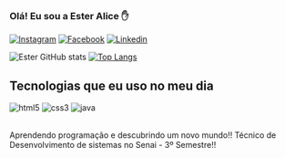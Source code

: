 
### Olá! Eu sou a Ester Alice ✋
  
[![Instagram](https://img.shields.io/badge/Instagram-E4405F?style=for-the-badge&logo=instagram&logoColor=white.org.svg)](https://www.instagram.com/esteralice6/)
[![Facebook](https://img.shields.io/badge/Facebook-1877F2?style=for-the-badge&logo=facebook&logoColor=whit)](https://www.facebook.com/aliceinesquecivel/)
[![Linkedin](https://img.shields.io/badge/LinkedIn-0077B5?style=for-the-badge&logo=linkedin&logoColor=white)](https://www.linkedin.com/in/ester-alice-3320611b6)

![Ester GitHub stats](https://github-readme-stats.vercel.app/api?username=EsterAlice&show_icons=true&theme=synthwave)
[![Top Langs](https://github-readme-stats.vercel.app/api/top-langs/?username=EsterAlice&layout=compact)](https://github.com/EsterAlice/github-readme-stats)

## Tecnologias que eu uso no meu dia

<div>
  
<img aling="center" alt="html5" src="https://img.shields.io/badge/HTML5-E34F26?style=for-the-badge&logo=html5&logoColor=white"/>
<img aling="center" alt="css3" src="https://img.shields.io/badge/CSS3-1572B6?style=for-the-badge&logo=css3&logoColor=white"/>
<img aling="center" alt="java" src="https://img.shields.io/badge/Java-ED8B00?style=for-the-badge&logo=java&logoColor=white"/>
  
 
</div><br>



Aprendendo programação e descubrindo um novo mundo!!
Técnico de Desenvolvimento de sistemas no Senai - 3º Semestre!!
